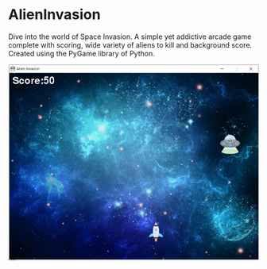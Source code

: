 # AlienInvasion
Dive into the world of Space Invasion. A simple yet addictive arcade game complete with scoring, wide variety of aliens to kill and background score. Created using the PyGame library of Python.

![](images/alienInvasion.png)
